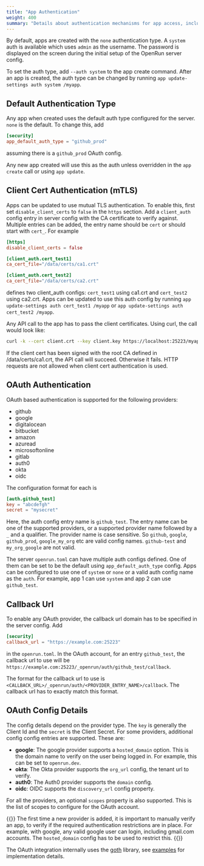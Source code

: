```yaml
---
title: "App Authentication"
weight: 400
summary: "Details about authentication mechanisms for app access, including OAuth based auth"
---
```


By default, apps are created with the `none` authentication type. A `system` auth is available which uses `admin` as the username. The password is displayed on the screen during the initial setup of the OpenRun server config.

To set the auth type, add `--auth system` to the app create command. After an app is created, the auth type can be changed by running `app update-settings auth system /myapp`.

## Default Authentication Type

Any app when created uses the default auth type configured for the server. `none` is the default. To change this, add

```toml {filename="openrun.toml"}
[security]
app_default_auth_type = "github_prod"
```

assuming there is a `github_prod` OAuth config.

Any new app created will use this as the auth unless overridden in the `app create` call or using `app update`.

## Client Cert Authentication (mTLS)

Apps can be updated to use mutual TLS authentication. To enable this, first set `disable_client_certs` to `false` in the `https` section. Add a `client_auth` config entry in server config with the CA certificate to verify against. Multiple entries can be added, the entry name should be `cert` or should start with `cert_`. For example

```toml {filename="openrun.toml"}
[https]
disable_client_certs = false

[client_auth.cert_test1]
ca_cert_file="/data/certs/ca1.crt"

[client_auth.cert_test2]
ca_cert_file="/data/certs/ca2.crt"
```

defines two client_auth configs: `cert_test1` using ca1.crt and `cert_test2` using ca2.crt. Apps can be updated to use this auth config by running `app update-settings auth cert_test1 /myapp` or `app update-settings auth cert_test2 /myapp`.

Any API call to the app has to pass the client certificates. Using curl, the call would look like:

```sh
curl -k --cert client.crt --key client.key https://localhost:25223/myapp
```

If the client cert has been signed with the root CA defined in /data/certs/ca1.crt, the API call will succeed. Otherwise it fails. HTTP requests are not allowed when client cert authentication is used.

## OAuth Authentication

OAuth based authentication is supported for the following providers:

- github
- google
- digitalocean
- bitbucket
- amazon
- azuread
- microsoftonline
- gitlab
- auth0
- okta
- oidc

The configuration format for each is

```toml {filename="openrun.toml"}
[auth.github_test]
key = "abcdefgh"
secret = "mysecret"
```

Here, the auth config entry name is `github_test`. The entry name can be one of the supported providers, or a supported provider name followed by a `_` and a qualifier. The provider name is case sensitive. So `github`, `google`, `github_prod`, `google_my_org` etc are valid config names. `github-test` and `my_org_google` are not valid.

The server `openrun.toml` can have multiple auth configs defined. One of them can be set to be the default using `app_default_auth_type` config. Apps can be configured to use one of `system` or `none` or a valid auth config name as the `auth`. For example, app 1 can use `system` and app 2 can use `github_test`.

## Callback Url

To enable any OAuth provider, the callback url domain has to be specified in the server config. Add

```toml {filename="openrun.toml"}
[security]
callback_url = "https://example.com:25223"
```

in the `openrun.toml`. In the OAuth account, for an entry `github_test`, the callback url to use will be `https://example.com:25223/_openrun/auth/github_test/callback`.

The format for the callback url to use is `<CALLBACK_URL>/_openrun/auth/<PROVIDER_ENTRY_NAME>/callback`. The callback url has to exactly match this format.

## OAuth Config Details

The config details depend on the provider type. The `key` is generally the Client Id and the `secret` is the Client Secret. For some providers, additional config config entries are supported. These are:

- **google**: The google provider supports a `hosted_domain` option. This is the domain name to verify on the user being logged in. For example, this can be set to `openrun.dev`.
- **okta**: The Okta provider supports the `org_url` config, the tenant url to verify.
- **auth0**: The Auth0 provider supports the `domain` config.
- **oidc**: OIDC supports the `discovery_url` config property.

For all the providers, an optional `scopes` property is also supported. This is the list of scopes to configure for the OAuth account.

{{<callout type="warning" >}}
The first time a new provider is added, it is important to manually verify an app, to verify if the required authentication restrictions are in place. For example, with google, any valid google user can login, including gmail.com accounts. The `hosted_domain` config has to be used to restrict this.
{{</callout>}}

The OAuth integration internally uses the [goth](https://github.com/markbates/goth) library, see [examples](https://github.com/markbates/goth/blob/master/examples/main.go) for implementation details.
